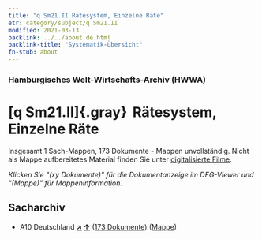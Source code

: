 ```yaml
---
title: "q Sm21.II Rätesystem, Einzelne Räte"
etr: category/subject/q Sm21.II
modified: 2021-03-13
backlink: ../../about.de.html
backlink-title: "Systematik-Übersicht"
fn-stub: about
---
```


### Hamburgisches Welt-Wirtschafts-Archiv (HWWA)
# [q Sm21.II]{.gray}&#8201; Rätesystem, Einzelne Räte&#160; 




Insgesamt 1 Sach-Mappen, 173 Dokumente - Mappen unvollständig.
Nicht als Mappe aufbereitetes Material finden Sie unter [digitalisierte Filme](/film/h1_sh).

_Klicken Sie "(xy Dokumente)" für die Dokumentanzeige im DFG-Viewer und "(Mappe)" für Mappeninformation._

## Sacharchiv



- A10 Deutschland [**&nearr;**](../../../geo/i/126128/about.de.html "Deutschland (alle Mappen)") [**&uarr;**](../../../geo/about.de.html#A10 "Ländersystematik") (<a href="https://pm20.zbw.eu/dfgview/sh/126128,145968" title="über: Deutschland : Rätesystem, Einzelne Räte" target="_blank">173 Dokumente</a>) ([Mappe](../../../../folder/sh/1261xx/126128/1459xx/145968/about.de.html))


